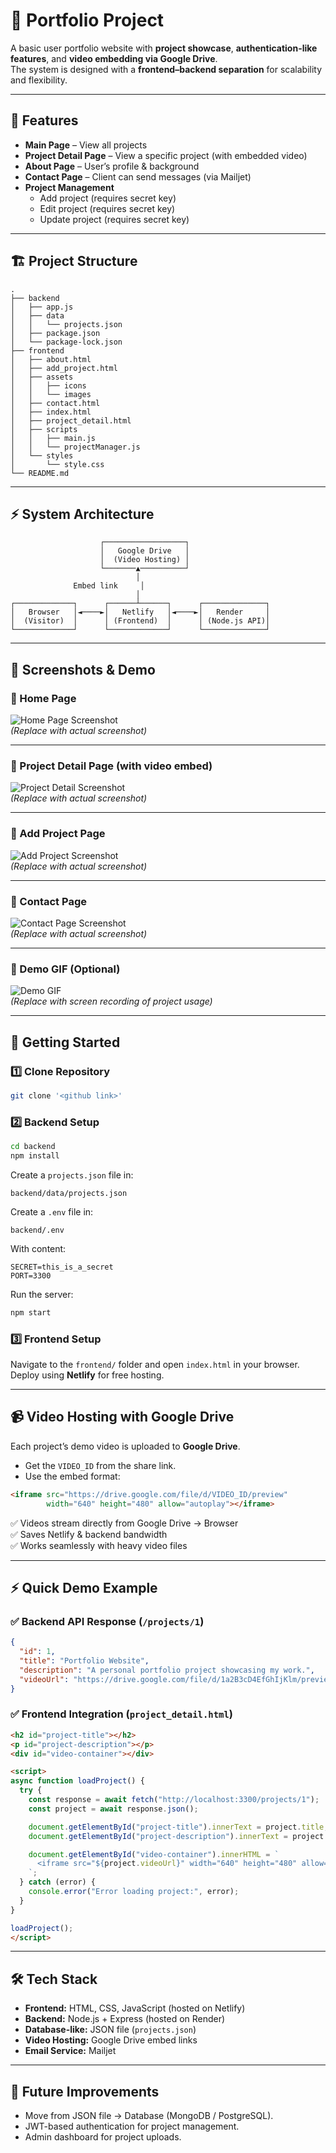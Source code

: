 # 🎨 Portfolio Project

A basic user portfolio website with **project showcase**, **authentication-like features**, and **video embedding via Google Drive**.  
The system is designed with a **frontend–backend separation** for scalability and flexibility.

---

## 📌 Features

- **Main Page** – View all projects  
- **Project Detail Page** – View a specific project (with embedded video)  
- **About Page** – User’s profile & background  
- **Contact Page** – Client can send messages (via Mailjet)  
- **Project Management**  
  - Add project (requires secret key)  
  - Edit project (requires secret key)  
  - Update project (requires secret key)  

---

## 🏗️ Project Structure

```
.
├── backend
│   ├── app.js
│   ├── data
│   │   └── projects.json
│   ├── package.json
│   └── package-lock.json
├── frontend
│   ├── about.html
│   ├── add_project.html
│   ├── assets
│   │   ├── icons
│   │   └── images
│   ├── contact.html
│   ├── index.html
│   ├── project_detail.html
│   ├── scripts
│   │   ├── main.js
│   │   └── projectManager.js
│   └── styles
│       └── style.css
└── README.md
```

---

## ⚡ System Architecture

```
                    ┌──────────────────┐
                    │   Google Drive   │
                    │  (Video Hosting) │
                    └───────▲──────────┘
                            │
              Embed link     │
                            │
┌─────────────┐      ┌──────┴──────┐      ┌──────────────┐
│   Browser   │◄────►│   Netlify   │◄────►│   Render     │
│  (Visitor)  │      │ (Frontend)  │      │ (Node.js API)│
└─────────────┘      └─────────────┘      └──────────────┘
```

---

## 📸 Screenshots & Demo

### 🔹 Home Page
![Home Page Screenshot](./frontend/assets/images/home-page.png)  
*(Replace with actual screenshot)*  

---

### 🔹 Project Detail Page (with video embed)
![Project Detail Screenshot](./frontend/assets/images/project-detail.png)  
*(Replace with actual screenshot)*  

---

### 🔹 Add Project Page
![Add Project Screenshot](./frontend/assets/images/add-project.png)  
*(Replace with actual screenshot)*  

---

### 🔹 Contact Page
![Contact Page Screenshot](./frontend/assets/images/contact-page.png)  
*(Replace with actual screenshot)*  

---

### 🔹 Demo GIF (Optional)
![Demo GIF](./frontend/assets/images/demo.gif)  
*(Replace with screen recording of project usage)*  

---

## 🚀 Getting Started

### 1️⃣ Clone Repository
```bash
git clone '<github link>'
```

### 2️⃣ Backend Setup
```bash
cd backend
npm install
```

Create a `projects.json` file in:
```
backend/data/projects.json
```

Create a `.env` file in:
```
backend/.env
```

With content:
```env
SECRET=this_is_a_secret
PORT=3300
```

Run the server:
```bash
npm start
```

### 3️⃣ Frontend Setup
Navigate to the `frontend/` folder and open `index.html` in your browser.  
Deploy using **Netlify** for free hosting.  

---

## 📹 Video Hosting with Google Drive

Each project’s demo video is uploaded to **Google Drive**.  
- Get the `VIDEO_ID` from the share link.  
- Use the embed format:  

```html
<iframe src="https://drive.google.com/file/d/VIDEO_ID/preview" 
        width="640" height="480" allow="autoplay"></iframe>
```

✅ Videos stream directly from Google Drive → Browser  
✅ Saves Netlify & backend bandwidth  
✅ Works seamlessly with heavy video files  

---

## ⚡ Quick Demo Example

### ✅ Backend API Response (`/projects/1`)

```json
{
  "id": 1,
  "title": "Portfolio Website",
  "description": "A personal portfolio project showcasing my work.",
  "videoUrl": "https://drive.google.com/file/d/1a2B3cD4EfGhIjKlm/preview"
}
```

### ✅ Frontend Integration (`project_detail.html`)

```html
<h2 id="project-title"></h2>
<p id="project-description"></p>
<div id="video-container"></div>

<script>
async function loadProject() {
  try {
    const response = await fetch("http://localhost:3300/projects/1");
    const project = await response.json();

    document.getElementById("project-title").innerText = project.title;
    document.getElementById("project-description").innerText = project.description;

    document.getElementById("video-container").innerHTML = `
      <iframe src="${project.videoUrl}" width="640" height="480" allow="autoplay"></iframe>
    `;
  } catch (error) {
    console.error("Error loading project:", error);
  }
}

loadProject();
</script>
```

---

## 🛠️ Tech Stack
- **Frontend:** HTML, CSS, JavaScript (hosted on Netlify)  
- **Backend:** Node.js + Express (hosted on Render)  
- **Database-like:** JSON file (`projects.json`)  
- **Video Hosting:** Google Drive embed links  
- **Email Service:** Mailjet  

---

## 📌 Future Improvements
- Move from JSON file → Database (MongoDB / PostgreSQL).  
- JWT-based authentication for project management.  
- Admin dashboard for project uploads.  

